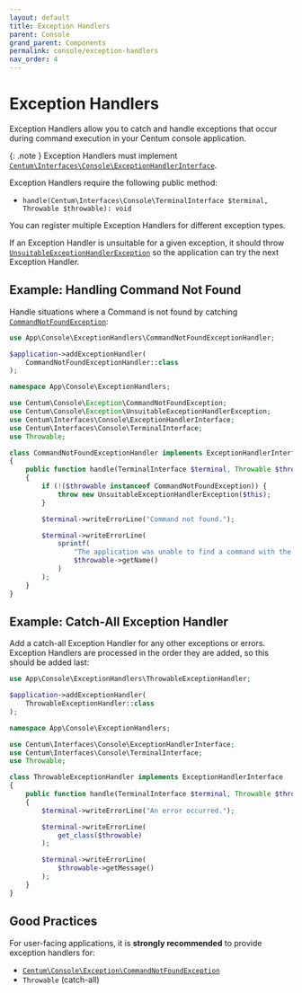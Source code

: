 ```yaml
---
layout: default
title: Exception Handlers
parent: Console
grand_parent: Components
permalink: console/exception-handlers
nav_order: 4
---
```




# Exception Handlers

Exception Handlers allow you to catch and handle exceptions that occur during command execution in your Centum console application.

{: .note }
Exception Handlers must implement [`Centum\Interfaces\Console\ExceptionHandlerInterface`](https://github.com/SidRoberts/centum/blob/main/src/Interfaces/Console/ExceptionHandlerInterface.php).

Exception Handlers require the following public method:

- `handle(Centum\Interfaces\Console\TerminalInterface $terminal, Throwable $throwable): void`

You can register multiple Exception Handlers for different exception types.

If an Exception Handler is unsuitable for a given exception, it should throw [`UnsuitableExceptionHandlerException`](https://github.com/SidRoberts/centum/blob/main/src/Console/Exception/UnsuitableExceptionHandlerException.php) so the application can try the next Exception Handler.



## Example: Handling Command Not Found

Handle situations where a Command is not found by catching [`CommandNotFoundException`](https://github.com/SidRoberts/centum/blob/main/src/Console/Exception/CommandNotFoundException.php):

```php
use App\Console\ExceptionHandlers\CommandNotFoundExceptionHandler;

$application->addExceptionHandler(
    CommandNotFoundExceptionHandler::class
);
```

```php
namespace App\Console\ExceptionHandlers;

use Centum\Console\Exception\CommandNotFoundException;
use Centum\Console\Exception\UnsuitableExceptionHandlerException;
use Centum\Interfaces\Console\ExceptionHandlerInterface;
use Centum\Interfaces\Console\TerminalInterface;
use Throwable;

class CommandNotFoundExceptionHandler implements ExceptionHandlerInterface
{
    public function handle(TerminalInterface $terminal, Throwable $throwable): void
    {
        if (!($throwable instanceof CommandNotFoundException)) {
            throw new UnsuitableExceptionHandlerException($this);
        }

        $terminal->writeErrorLine("Command not found.");

        $terminal->writeErrorLine(
            sprintf(
                "The application was unable to find a command with the name '%s'.",
                $throwable->getName()
            )
        );
    }
}
```



## Example: Catch-All Exception Handler

Add a catch-all Exception Handler for any other exceptions or errors.
Exception Handlers are processed in the order they are added, so this should be added last:

```php
use App\Console\ExceptionHandlers\ThrowableExceptionHandler;

$application->addExceptionHandler(
    ThrowableExceptionHandler::class
);
```

```php
namespace App\Console\ExceptionHandlers;

use Centum\Interfaces\Console\ExceptionHandlerInterface;
use Centum\Interfaces\Console\TerminalInterface;
use Throwable;

class ThrowableExceptionHandler implements ExceptionHandlerInterface
{
    public function handle(TerminalInterface $terminal, Throwable $throwable): void
    {
        $terminal->writeErrorLine("An error occurred.");

        $terminal->writeErrorLine(
            get_class($throwable)
        );

        $terminal->writeErrorLine(
            $throwable->getMessage()
        );
    }
}
```



## Good Practices

For user-facing applications, it is **strongly recommended** to provide exception handlers for:

- [`Centum\Console\Exception\CommandNotFoundException`](https://github.com/SidRoberts/centum/blob/main/src/Console/Exception/CommandNotFoundException.php)
- `Throwable` (catch-all)
